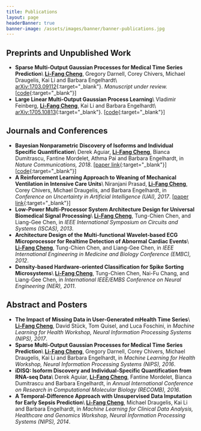 ```yaml
---
title: Publications
layout: page
headerBanner: true
banner-image: /assets/images/banner/banner-publications.jpg
---
```


## Preprints and Unpublished Work
* **Sparse Multi-Output Gaussian Processes for Medical Time Series Prediction**\\
**<u>Li-Fang Cheng</u>**, Gregory Darnell, Corey Chivers, Michael Draugelis, Kai Li and Barbara Engelhardt\\
[arXiv:1703.09112](https://arxiv.org/abs/1703.09112){:target="_blank"}. *Manuscript under review.* [[code](https://github.com/bee-hive/MedGP){:target="_blank"}]
* **Large Linear Multi-Output Gaussian Process Learning**\\
Vladimir Feinberg, **<u>Li-Fang Cheng</u>**, Kai Li and Barbara Engelhardt\\
[arXiv:1705.10813](https://arxiv.org/abs/1705.10813){:target="_blank"}. [[code](https://github.com/vlad17/runlmc){:target="_blank"}]

## Journals and Conferences
* **Bayesian Nonparametric Discovery of Isoforms and Individual Specific Quantification**\\
Derek Aguiar, **<u>Li-Fang Cheng</u>**, Bianca Dumitrascu, Fantine Mordelet, Athma Pai and Barbara Engelhardt, in *Nature Communications, 2018*. [[paper link](https://www.nature.com/articles/s41467-018-03402-w){:target="_blank"}][[code](https://github.com/bee-hive/BIISQ){:target="_blank"}]
* **A Reinforcement Learning Approach to Weaning of Mechanical Ventilation in Intensive Care Units**\\
Niranjani Prasad, **<u>Li-Fang Cheng</u>**, Corey Chivers, Michael Draugelis, and Barbara Engelhardt, in *Conference on Uncertainty in Artificial Intelligence (UAI), 2017*. [[paper link](http://auai.org/uai2017/proceedings/papers/209.pdf){:target="_blank"}]
* **Low-Power Multi-Processor System Architecture Design for Universal Biomedical Signal Processing**\\
**<u>Li-Fang Cheng</u>**, Tung-Chien Chen, and Liang-Gee Chen, in *IEEE International Symposium on Circuits and Systems (ISCAS), 2013*.
* **Architecture Design of the Multi-functional Wavelet-based ECG Microprocessor for Realtime Detection of Abnormal Cardiac Events**\\
**<u>Li-Fang Cheng</u>**, Tung-Chien Chen, and Liang-Gee Chen, in *IEEE International Engineering in Medicine and Biology Conference (EMBC), 2012*.
* **Density-based Hardware-oriented Classification for Spike Sorting Microsystems**\\
**<u>Li-Fang Cheng</u>**, Tung-Chien Chen, Nai-Fu Chang, and Liang-Gee Chen, in *International IEEE/EMBS Conference on Neural Engineering (NER), 2011*.

## Abstract and Posters
* **The Impact of Missing Data in User-Generated mHealth Time Series**\\
**<u>Li-Fang Cheng</u>**, David Stück, Tom Quisel, and Luca Foschini, in *Machine Learning for Health Workshop, Neural Information Processing Systems (NIPS), 2017*.
* **Sparse Multi-Output Gaussian Processes for Medical Time Series Prediction**\\
**<u>Li-Fang Cheng</u>**, Gregory Darnell, Corey Chivers, Michael Draugelis, Kai Li and Barbara Engelhardt, in *Machine Learning for Health Workshop, Neural Information Processing Systems (NIPS), 2016*.
* **iDISQ: Isoform Discovery and Individual-Specific Quantification from RNA-seq Data**\\
Derek Aguiar, **<u>Li-Fang Cheng</u>**, Fantine Mordelet, Bianca Dumitrascu and Barbara Engelhardt, in *Annual International Conference on Research in Computational Molecular Biology (RECOMB), 2016*.
* **A Temporal-Difference Approach with Unsupervised Data Imputation for Early Sepsis Prediction**\\
**<u>Li-Fang Cheng</u>**, Michael Draugelis, Kai Li and Barbara Engelhardt, in *Machine Learning for Clinical Data Analysis, Healthcare and Genomics Workshop, Neural Information Processing Systems
(NIPS), 2014*.
